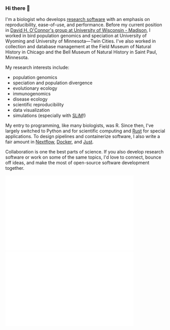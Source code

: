 ### Hi there 👋

I'm a biologist who develops [research software](https://us-rse.org/about/what-is-an-rse/) with an emphasis on reproducibility, ease-of-use, and performance. Before my current position in [David H. O'Connor's group at University of Wisconsin - Madison](https://dho.pathology.wisc.edu/), I worked in bird population genomics and speciation at University of Wyoming and University of Minnesota—Twin Cities. I've also worked in collection and database management at the Field Museum of Natural History in Chicago and the Bell Museum of Natural History in Saint Paul, Minnesota.

My research interests include:
 - population genomics
 - speciation and population divergence
 - evolutionary ecology
 - immunogenomics
 - disease ecology
 - scientific reproducibility
 - data visualization
 - simulations (especially with [SLiM](https://messerlab.org/slim/)!)

My entry to programming, like many biologists, was R. Since then, I've largely switched to Python and for scientific computing and [Rust](https://www.rust-lang.org/) for special applications. To design pipelines and containerize software, I also write a fair amount in [Nextflow](https://www.nextflow.io/), [Docker](https://www.docker.com/), and [Just](https://just.systems/).

Collaboration is one the best parts of science. If you also develop research software or work on some of the same topics, I'd love to connect, bounce off ideas, and make the most of open-source software development together.

<img src = "https://github.com/nrminor/nrminor-stats/blob/master/generated/overview.svg" width=400></img> <img src = "https://github.com/nrminor/nrminor-stats/blob/master/generated/languages.svg" width=400>

<!--
**nrminor/nrminor** is a ✨ _special_ ✨ repository because its `README.md` (this file) appears on your GitHub profile.

Here are some ideas to get you started:

- 🔭 I’m currently working on ...
- 🌱 I’m currently learning ...
- 👯 I’m looking to collaborate on ...
- 🤔 I’m looking for help with ...
- 💬 Ask me about ...
- 📫 How to reach me: ...
- 😄 Pronouns: ...
- ⚡ Fun fact: ...
-->
